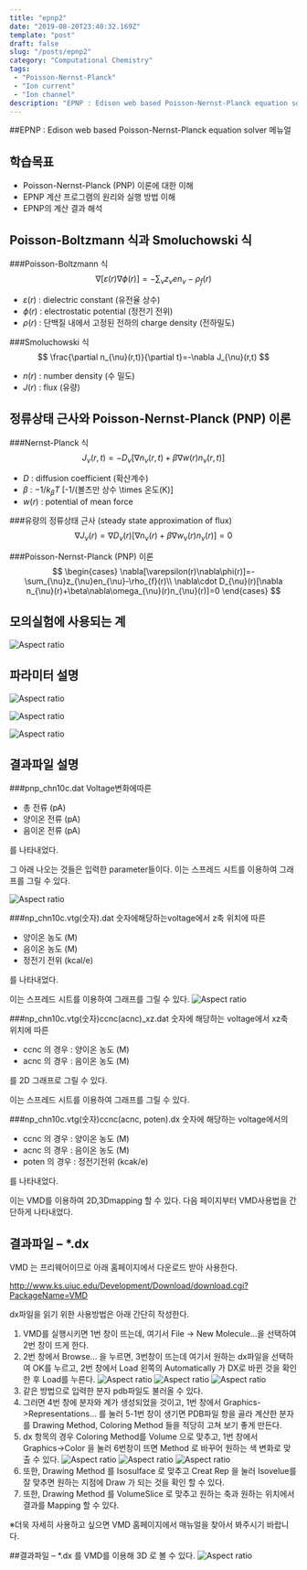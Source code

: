 ```yaml
---
title: "epnp2"
date: "2019-08-20T23:40:32.169Z"
template: "post"
draft: false
slug: "/posts/epnp2"
category: "Computational Chemistry"
tags: 
 - "Poisson-Nernst-Planck"
 - "Ion current"
 - "Ion channel"
description: "EPNP : Edison web based Poisson-Nernst-Planck equation solver Manual"
---
```

##EPNP : Edison web based Poisson-Nernst-Planck equation solver 메뉴얼
## 학습목표
- Poisson-Nernst-Planck (PNP) 이론에 대한 이해
- EPNP 계산 프로그램의 원리와 실행 방법 이해
- EPNP의 계산 결과 해석

## Poisson-Boltzmann 식과 Smoluchowski 식
###Poisson-Boltzmann 식
$$
\nabla[\varepsilon(r) \nabla \phi(r)]=-\sum_{\nu}z_{\nu}en_{\nu}-\rho_{f}(r)
$$

- $\varepsilon(r)$ : dielectric constant (유전율 상수)
- $\phi(r)$ : electrostatic potential (정전기 전위)
- $\rho(r)$ : 단백질 내에서 고정된 전하의 charge density (전하밀도)

###Smoluchowski 식
$$
\frac{\partial n_{\nu}(r,t)}{\partial t}=-\nabla J_{\nu}(r,t)
$$

- $n(r)$ : number density (수 밀도)
- $J(r)$ : flux (유량)

## 정류상태 근사와 Poisson-Nernst-Planck (PNP) 이론
###Nernst-Planck 식
$$
J_{\nu}(r,t)=-D_{\nu}[\nabla n_{\nu}(r,t)+\beta \nabla w(r)n_{\nu}(r,t)]
$$

- $D$ : diffusion coefficient (확산계수)
- $\beta$ : $-1/k_{\beta}T$ [-1/(볼츠만 상수 \times 온도(K)]
- $w(r)$ : potential of mean force

###유량의 정류상태 근사 (steady state approximation of flux)
$$
\nabla J_{\nu}(r)=\nabla D_{\nu}(r)[\nabla n_{\nu}(r)+\beta \nabla w_{\nu}(r)n_{\nu}(r)]=0
$$

###Poisson-Nernst-Planck (PNP) 이론
$$
\begin{cases}
\nabla[\varepsilon(r)\nabla\phi(r)]=-\sum_{\nu}z_{\nu}en_{\nu}-\rho_{f}(r)\\
\nabla\cdot D_{\nu}(r)[\nabla n_{\nu}(r)+\beta\nabla\omega_{\nu}(r)n_{\nu}(r)]=0
\end{cases}
$$

## 모의실험에 사용되는 계
![Aspect ratio](/media/POST/000052/0.jpg)

## 파라미터 설명
![Aspect ratio](/media/POST/000052/1.jpg)

![Aspect ratio](/media/POST/000052/2.jpg)

![Aspect ratio](/media/POST/000052/3.jpg)

## 결과파일 설명
###pnp_chn10c.dat
Voltage변화에따른
- 총 전류 (pA)
- 양이온 전류 (pA)
- 음이온 전류 (pA)

를 나타내었다.

그 아래 나오는 것들은 입력한 parameter들이다.
이는 스프레드 시트를 이용하여 그래프를 그릴 수 있다.

![Aspect ratio](/media/POST/000052/4.jpg)

###np_chn10c.vtg(숫자).dat
숫자에해당하는voltage에서 z축 위치에 따른
- 양이온 농도 (M) 
- 음이온 농도 (M) 
- 정전기 전위 (kcal/e)

를 나타내었다.

이는 스프레드 시트를 이용하여 그래프를 그릴 수 있다.
![Aspect ratio](/media/POST/000052/5.jpg)

###np_chn10c.vtg(숫자)ccnc(acnc)_xz.dat
숫자에 해당하는 voltage에서 xz축 위치에 따른 
- ccnc 의 경우 : 양이온 농도 (M)
- acnc 의 경우 : 음이온 농도 (M)

를 2D 그래프로 그릴 수 있다.

이는 스프레드 시트를 이용하여 그래프를 그릴 수 있다.

###np_chn10c.vtg(숫자)ccnc(acnc, poten).dx
숫자에 해당하는 voltage에서의 
- ccnc 의 경우 : 양이온 농도 (M) 
- acnc 의 경우 : 음이온 농도 (M) 
- poten 의 경우 : 정전기전위 (kcak/e)

를 나타내었다.

이는 VMD를 이용하여 2D,3Dmapping 할 수 있다. 다음 페이지부터 VMD사용법을 간단하게 나타내었다.

## 결과파일 – *.dx
VMD 는 프리웨어이므로 아래 홈페이지에서 다운로드 받아 사용한다.

http://www.ks.uiuc.edu/Development/Download/download.cgi?PackageName=VMD

dx파일을 읽기 위한 사용방법은 아래 간단히 작성한다.
1. VMD를 실행시키면 1번 창이 뜨는데, 여기서 File → New Molecule...을 선택하여 2번 창이 뜨게 한다.
2. 2번 창에서 Browse... 을 누르면, 3번창이 뜨는데 여기서 원하는 dx파일을 선택하여 OK를 누르고, 2번 창에서 Load 왼쪽의 Automatically 가 DX로 바뀐 것을 확인 한 후 Load를 누른다.
![Aspect ratio](/media/POST/000052/6.jpg)
![Aspect ratio](/media/POST/000052/7.jpg)
![Aspect ratio](/media/POST/000052/8.jpg)
3. 같은 방법으로 입력한 분자 pdb파일도 불러올 수 있다.
4. 그러면 4번 창에 분자와 계가 생성되었을 것이고, 1번 창에서 Graphics->Representations... 를 눌러 5-1번 창이 생기면 PDB파일 항을 골라 계산한 분자를 Drawing Method, Coloring Method 들을 적당히 고쳐 보기 좋게 만든다.
5. dx 항목의 경우 Coloring Method를 Volume 으로 맞추고, 1번 창에서 Graphics->Color 을 눌러 6번창이 뜨면 Method 로 바꾸어 원하는 색 변화로 맞출 수 있다.
![Aspect ratio](/media/POST/000052/9.jpg)
![Aspect ratio](/media/POST/000052/10.jpg)
![Aspect ratio](/media/POST/000052/11.jpg)
6. 또한, Drawing Method 를 Isosulface 로 맞추고 Creat Rep 을 눌러 Isovelue를 잘 맞추면 원하는 지점에 Draw 가 되는 것을 확인 할 수 있다.
7. 또한, Drawing Method 를 VolumeSlice 로 맞추고 원하는 축과 원하는 위치에서 결과를 Mapping 할 수 있다.

※더욱 자세히 사용하고 싶으면 VMD 홈페이지에서 매뉴얼을 찾아서 봐주시기 바랍니다.

##결과파일 – *.dx 를 VMD를 이용해 3D 로 볼 수 있다.
![Aspect ratio](/media/POST/000052/12.jpg)

